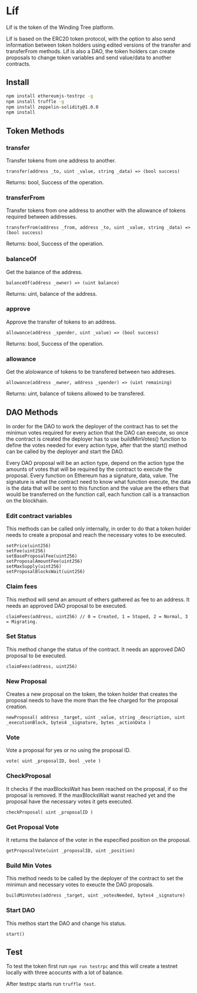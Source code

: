 # Líf

Líf is the token of the Winding Tree platform.

Líf is based on the ERC20 token protocol, with the option to also send information between token holders using edited versions of the transfer and transferFrom methods.
Lif is also a DAO, the token holders can create proposals to change token variables and send value/data to another contracts.

## Install

```sh
npm install ethereumjs-testrpc -g
npm install truffle -g
npm install zeppelin-solidity@1.0.0
npm install
```

## Token Methods

### transfer

Transfer tokens from one address to another.
```
transfer(address _to, uint _value, string _data) => (bool success)
```
Returns: bool, Success of the operation.

### transferFrom

Transfer tokens from one address to another with the allowance of tokens required between addresses.
```
transferFrom(address _from, address _to, uint _value, string _data) => (bool success)
```
Returns: bool, Success of the operation.

### balanceOf

Get the balance of the address.
```
balanceOf(address _owner) => (uint balance)
```
Returns: uint, balance of the address.

### approve

Approve the transfer of tokens to an address.
```
allowance(address _spender, uint _value) => (bool success)
```
Returns: bool, Success of the operation.

### allowance

Get the alolowance of tokens to be transfered between two addreses.
```
allowance(address _owner, address _spender) => (uint remaining)
```
Returns: uint, balance of tokens allowed to be transfered.

## DAO Methods

In order for the DAO to work the deployer of the contract has to set the minimun votes required for every action that the DAO can execute, so once the contract is created the deployer has to use buildMinVotes() function to define the votes needed for every action type, after that the start() method can be called by the deployer and start the DAO.

Every DAO proposal will be an action type, depend on the action type the amounts of votes that will be required by the contract to execute the proposal. Every function on Ethereum has a signature, data,  value.
The signature is what the contract need to know what function execute, the data is the data that will be sent to this function and the value are the ethers that would be transferred on the function call, each function call is a transaction on the blockhain.

### Edit contract variables

This methods can be called only internally, in order to do that a token holder needs to create a proposal and reach the necessary votes to be executed.

```
setPrice(uint256)
setFee(uint256)
setBaseProposalFee(uint256)
setProposalAmountFee(uint256)
setMaxSupply(uint256)
setProposalBlocksWait(uint256)
```

### Claim fees

This method will send an amount of ethers gathered as fee to an address. It needs an approved DAO proposal to be executed.

```
claimFees(address, uint256) // 0 = Created, 1 = Stoped, 2 = Normal, 3 = Migrating.
```

### Set Status

This method change the status of the contract. It needs an approved DAO proposal to be executed.

```
claimFees(address, uint256)
```

### New Proposal

Creates a new proposal on the token, the token holder that creates the proposal needs to have the more than the fee charged for the proposal creation.
```
newProposal( address _target, uint _value, string _description, uint _executionBlock, bytes4 _signature, bytes _actionData )
```
### Vote

Vote a proposal for yes or no using the proposal ID.
```
vote( uint _proposalID, bool _vote )
```
### CheckProposal

It checks if the maxBlocksWait has been reached on the proposal, if so the proposal is removed. If the maxBlocksWait wanst reached yet and the proposal have the necessary votes it gets executed.
```
checkProposal( uint _proposalID )
```
### Get Proposal Vote

It returns the balance of the voter in the especified position on the proposal.
```
getProposalVote(uint _proposalID, uint _position)
```
### Build Min Votes

This method needs to be called by the deployer of the contract to set the minimun and necessary votes to exeucte the DAO proposals.

```
buildMinVotes(address _target, uint _votesNeeded, bytes4 _signature)
```
### Start DAO

This methos start the DAO and change his status.

```
start()
```

## Test

To test the token first run `npm run testrpc` and this will create a testnet locally with three acocunts with a lot of balance.

After testrpc starts run `truffle test`.

